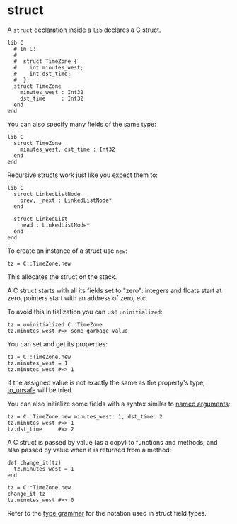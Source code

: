 # struct

A `struct` declaration inside a `lib` declares a C struct.

```crystal
lib C
  # In C:
  #
  #  struct TimeZone {
  #    int minutes_west;
  #    int dst_time;
  #  };
  struct TimeZone
    minutes_west : Int32
    dst_time     : Int32
  end
end
```

You can also specify many fields of the same type:

```crystal
lib C
  struct TimeZone
    minutes_west, dst_time : Int32
  end
end
```

Recursive structs work just like you expect them to:

```crystal
lib C
  struct LinkedListNode
    prev, _next : LinkedListNode*
  end
  
  struct LinkedList
    head : LinkedListNode*
  end
end
```

To create an instance of a struct use `new`:

```crystal
tz = C::TimeZone.new
```

This allocates the struct on the stack.

A C struct starts with all its fields set to "zero": integers and floats start at zero, pointers start with an address of zero, etc.

To avoid this initialization you can use `uninitialized`:

```crystal
tz = uninitialized C::TimeZone
tz.minutes_west #=> some garbage value
```

You can set and get its properties:

```crystal
tz = C::TimeZone.new
tz.minutes_west = 1
tz.minutes_west #=> 1
```

If the assigned value is not exactly the same as the property's type, [to_unsafe](to_unsafe.html) will be tried.

You can also initialize some fields with a syntax similar to [named arguments](../default_and_named_arguments.html):

```crystal
tz = C::TimeZone.new minutes_west: 1, dst_time: 2
tz.minutes_west #=> 1
tz.dst_time     #=> 2
```

A C struct is passed by value (as a copy) to functions and methods, and also passed by value when it is returned from a method:

```crystal
def change_it(tz)
  tz.minutes_west = 1
end

tz = C::TimeZone.new
change_it tz
tz.minutes_west #=> 0
```

Refer to the [type grammar](../type_grammar.html) for the notation used in struct field types.
